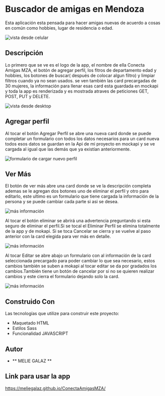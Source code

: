 # Buscador de amigas en Mendoza

Esta aplicación esta pensada para hacer amigas nuevas de acuerdo a cosas en común como hobbies, lugar de residencia o edad.

![vista desde celular](./imagenes/conect1.PNG)

## Descripción

Lo primero que se ve es el logo de la app, el nombre de ella Conecta Amigas MZA, el botón de agregar perfil, los fitros de departamento edad y hobbies, los botones de buscar( después de colocar algun filtro) y limpiar filtros cuando ya no sean usados.
se ven también las card precargadas de 30 mujeres, la información para llenar esas card esta guardada en mockapi y toda la app es renderizada y es mostrada atraves de peticiones GET, POST, PUT y DELETE.

![vista desde  desktop](./imagenes/conect2.PNG)

## Agregar perfil

Al tocar el botón Agregar Perfil se abre una nueva card donde se puede completar un formulario con todos los datos necesarios para un card nueva todos esos datos se guardan en la Api de mi proyecto en mockapi y se ve cargada al igual que las demás que ya existían anteriormente.

![formulario de cargar nuevo perfil](./imagenes/conect3.PNG)

## Ver Más

El botón de ver más abre una card donde se ve la descripción completa ademas se le agregan dos botones uno de eliminar el perfil y otro para editarlo, este ultimo es un formulario que tiene cargada la información de la persona y se puede cambiar cada parte si asi se desea.

![más información](./imagenes/conect4.PNG)

Al tocar el botón eliminar se abrirá una advertencia preguntando si esta seguro de eliminar el perfil.Si se tocal el Eliminar Perfil se elimina totalmente de la app y de mokapi.
Si se toca Cancelar se cierra y se vuelve al paso anterior con la card elegida para ver más en detalle.

![más información](./imagenes/conect5.PNG)

Al tocar Editar se abre abajo un formulario con al información de la card seleccionada precargado para poder cambiar lo que sea necesario, estos cambios también se suben a mokapi al tocar editar se da por gradados los cambios.También tiene un botón de cancelar por si no se quieren realizar cambios y este cierra el formulario dejando solo la card.

![más información](./imagenes/conect6.PNG)

## Construido Con

Las tecnologías que utilize para construir este proyecto:

- Maquetado HTML
- Estilos Sass
- Funcionalidad JAVASCRIPT

## Autor

- ** MELIE GALAZ **

## Link para usar la app

https://meliegalaz.github.io/ConectaAmigasMZA/
